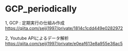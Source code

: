 # GCP_periodically

1, GCP : 定期実行の仕組み作成
https://qiita.com/seiji1997/private/1814c1cdd449e0282972

2, Youtube APIによるデータ解析
https://qiita.com/seiji1997/private/e0eaf613e8a955e36ac5
